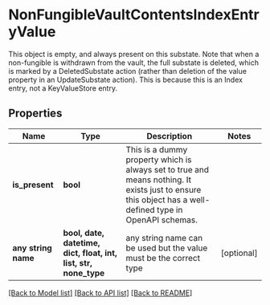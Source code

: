 # NonFungibleVaultContentsIndexEntryValue

This object is empty, and always present on this substate. Note that when a non-fungible is withdrawn from the vault, the full substate is deleted, which is marked by a DeletedSubstate action (rather than deletion of the value property in an UpdateSubstate action). This is because this is an Index entry, not a KeyValueStore entry. 

## Properties
Name | Type | Description | Notes
------------ | ------------- | ------------- | -------------
**is_present** | **bool** | This is a dummy property which is always set to true and means nothing. It exists just to ensure this object has a well-defined type in OpenAPI schemas.  | 
**any string name** | **bool, date, datetime, dict, float, int, list, str, none_type** | any string name can be used but the value must be the correct type | [optional]

[[Back to Model list]](../README.md#documentation-for-models) [[Back to API list]](../README.md#documentation-for-api-endpoints) [[Back to README]](../README.md)


